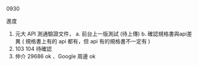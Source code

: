 0930

進度

1. 元大 API 測通驗證文件， a. 前台上一版測試 (待上傳) b. 確認規格書與api差異 ( 規格書上有的 api 都有，但 api 有的規格書不一定有 )
2. 103 104 待確認
3. 仲介 29686 ok 、Google 周邊 ok 
